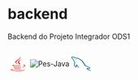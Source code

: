 # backend
Backend do Projeto Integrador ODS1

<div style="display: inline_block"><br>
<img align="center" alt="Pes-Java" height="30" width="40" src="https://raw.githubusercontent.com/devicons/devicon/master/icons/java/java-plain.svg">
<img align="center" alt="Pes-Java" height="30" width="40" src="https://user-images.githubusercontent.com/33158051/103925017-e7673b80-50e4-11eb-9379-ceb82e3f382c.png">
<img align="center" alt="Pes-Csharp" height="30" width="40" src="https://raw.githubusercontent.com/devicons/devicon/master/icons/mysql/mysql-plain.svg">
<div>
